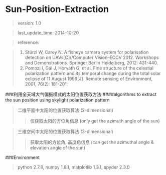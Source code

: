 Sun-Position-Extraction
=======================
>version: 1.0

>last_update_time: 2014-10-20

>reference:

>1. Stürzl W, Carey N. A fisheye camera system for polarisation detection on UAVs[C]//Computer Vision–ECCV 2012. Workshops and Demonstrations. Springer Berlin Heidelberg, 2012: 431-440.
>2. Pomozi I, Gál J, Horváth G, et al. Fine structure of the celestial polarization pattern and its temporal change during the total solar eclipse of 11 August 1999\[J\]. Remote sensing of Environment, 2001, 76(2): 181-201.

###利用全天域大气偏振模式的太阳位置获取方法
####algorithms to extract the sun position using skylight polarization pattern

>二维平面中太阳的位置获取算法 (2-dimensional)
>>仅获取太阳的方位角信息 (only get the azimuth angle of the sun)

>三维空间中太阳的位置获取算法 (3-dimensional)
>>获取太阳的方位角, 高度角信息 (can get the azimuthal angle & elevation angle of the sun)

###Environment
>python 2.7.8, numpy 1.8.1, matplotlib 1.3.1, spyder 2.3.0

